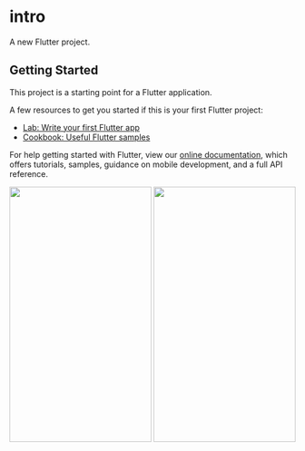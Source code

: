 # intro

A new Flutter project.

## Getting Started

This project is a starting point for a Flutter application.

A few resources to get you started if this is your first Flutter project:

- [Lab: Write your first Flutter app](https://flutter.dev/docs/get-started/codelab)
- [Cookbook: Useful Flutter samples](https://flutter.dev/docs/cookbook)

For help getting started with Flutter, view our
[online documentation](https://flutter.dev/docs), which offers tutorials,
samples, guidance on mobile development, and a full API reference.

<img src="https://user-images.githubusercontent.com/88908973/147260991-1c53d56d-c8b8-4b33-a707-c9ef98d0c403.png" width="250" height="450" />

<img align="right" src="https://user-images.githubusercontent.com/88908973/147261055-0dc32226-0ccd-404a-938c-74a0e6dd940f.png" width="250" height="450" />
